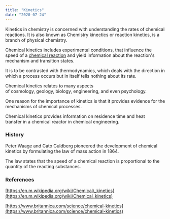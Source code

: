 ```yaml
---
title: "Kinetics"
date: "2020-07-24"
---
```


Kinetics in chemistry is concerned with understanding the rates of chemical reactions. It is also known as Chemistry kinectics or reaction kinetics, is a branch of physical chemistry.

Chemical kinetics includes experimental conditions, that influence the speed of a [chemical reaction](https://chemistdictionary.com/chemical-reaction/) and yield information about the reaction's mechanism and transition states.

It is to be contrasted with thermodynamics, which deals with the direction in which a process occurs but in itself tells nothing about its rate.

Chemical kinetics relates to many aspects of cosmology, geology, biology, engineering, and even psychology.

One reason for the importance of kinetics is that it provides evidence for the mechanisms of chemical processes. 

Chemical kinetics provides information on residence time and heat transfer in a chemical reactor in chemical engineering.

### History

Peter Waage and Cato Guldberg pioneered the development of chemical kinetics by formulating the law of mass action in 1864.

The law states that the speed of a chemical reaction is proportional to the quantity of the reacting substances.

### References

[https://en.m.wikipedia.org/wiki/Chemical\_kinetics](https://en.m.wikipedia.org/wiki/Chemical_kinetics)

[https://www.britannica.com/science/chemical-kinetics](https://www.britannica.com/science/chemical-kinetics)
